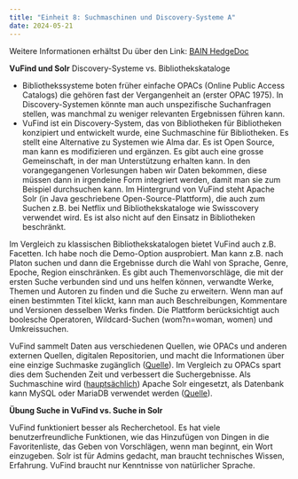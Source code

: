 ```yaml
---
title: "Einheit 8: Suchmaschinen und Discovery-Systeme A"
date: 2024-05-21
---
```

Weitere Informationen erhältst Du über den Link: 
<a href="https://pad.gwdg.de/HW9D520ORJu79RoIEueNCw#">BAIN HedgeDoc</a>

**VuFind und Solr**
Discovery-Systeme vs. Bibliothekskataloge
- Bibliothekssysteme boten früher einfache OPACs (Online Public Access Catalogs) die gehören fast der Vergangenheit an (erster OPAC 1975). In Discovery-Systemen könnte man auch unspezifische Suchanfragen stellen, was manchmal zu weniger relevanten Ergebnissen führen kann.
- VuFind ist ein Discovery-System, das von Bibliotheken für Bibliotheken konzipiert und entwickelt wurde, eine Suchmaschine für Bibliotheken. Es stellt eine Alternative zu Systemen wie Alma dar. Es ist Open Source, man kann es modifizieren und ergänzen. Es gibt auch eine grosse Gemeinschaft, in der man Unterstützung erhalten kann.
In den vorangegangenen Vorlesungen haben wir Daten bekommen, diese müssen dann in irgendeine Form integriert werden, damit man sie zum Beispiel durchsuchen kann. Im Hintergrund von VuFind steht Apache Solr (in Java geschriebene Open-Source-Plattform), die auch zum Suchen z.B. bei Netflix und Bibliothekskataloge wie Swisscovery verwendet wird. Es ist also nicht auf den Einsatz in Bibliotheken beschränkt.

Im Vergleich zu klassischen Bibliothekskatalogen bietet VuFind auch z.B. Facetten. Ich habe noch die Demo-Option ausprobiert. Man kann z.B. nach Platon suchen und dann die Ergebnisse durch die Wahl von Sprache, Genre, Epoche, Region einschränken. Es gibt auch Themenvorschläge, die mit der ersten Suche verbunden sind und uns helfen können, verwandte Werke, Themen und Autoren zu finden und die Suche zu erweitern. Wenn man auf einen bestimmten Titel klickt, kann man auch Beschreibungen, Kommentare und Versionen desselben Werks finden. Die Plattform berücksichtigt auch boolesche Operatoren, Wildcard-Suchen (wom?n=woman, women) und Umkreissuchen.

VuFind sammelt Daten aus verschiedenen Quellen, wie OPACs und anderen externen Quellen, digitalen Repositorien, und macht die Informationen über eine einzige Suchmaske zugänglich (<a href="https://www.researchgate.net/profile/Bijan-Roy-4/publication/366837314_Discovery_Layer_in_Library_Retrieval_VuFind_as_an_Open_Source_Service_for_Academic_Libraries_in_Developing_Countries/links/63b451f6c3c99660ebc70324/Discovery-Layer-in-Library-Retrieval-VuFind-as-an-Open-Source-Service-for-Academic-Libraries-in-Developing-Countries.pdf">Quelle</a>). Im Vergleich zu OPACs spart dies dem Suchenden Zeit und verbessert die Suchergebnisse.  Als Suchmaschine wird (<a href="file:///Users/eva/Downloads/LearningVuFind.pdf">hauptsächlich</a>) Apache Solr eingesetzt, als Datenbank kann MySQL oder MariaDB verwendet werden (<a href="https://d1wqtxts1xzle7.cloudfront.net/109582290/Bridging_the_Gap_VuFind_as_a_Discovery_Interface-libre.pdf?1703579441=&response-content-disposition=inline%3B+filename%3DBridging_the_Gap_VuFind_as_a_Discovery_I.pdf&Expires=1720296219&Signature=DJdzN~eNWvy18jzIh~dzcnDeBm30bxlnFJnx~cvk5vJd1hqDlqx4UmdJHQmfvfoxQzarTVCeGd6OXZ0Zgokqq6eQjrc2DExXozLzCjaM1m3zxpvUk1enVgGNf7rba2N4w8iHkrCz8pkuiPppZeVl1fyyxroB0cN695v7rZcG2Vkpkk~WwIgE2YaqLXzFXyD6h47ccgIYc955QDnKHQ6cey~iRhdrl~l5unYA0L3vPUTim~eFRcawb7PRtUQkn2JVmnGUGaJ6Ta19LvrswIbxL1CaSssHdhhV0bNSn0p0FOtxmu8olfVbNz9Am9a0HWKs-Amb5d-ydgIzL80ExCrv1w__&Key-Pair-Id=APKAJLOHF5GGSLRBV4ZA">Quelle</a>).

**Übung Suche in VuFind vs. Suche in Solr**

VuFind funktioniert besser als Recherchetool. Es hat viele benutzerfreundliche Funktionen, wie das Hinzufügen von Dingen in die Favoritenliste, das Geben von Vorschlägen, wenn man beginnt, ein Wort einzugeben. Solr ist für Admins gedacht, man braucht technisches Wissen, Erfahrung. VuFind braucht nur Kenntnisse von natürlicher Sprache.

